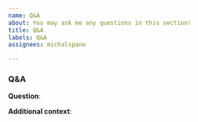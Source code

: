 ```yaml
---
name: Q&A
about: You may ask me any questions in this section!
title: Q&A
labels: Q&A
assignees: michalspano

---
```


### Q&A
<!-- 
RULES
1. Be kind and respectful;
2. No sexism or harassment;
3. Mostly *Programming* related topics (rarely personal).
 -->

<!-- Submit a QUESTION -->
__Question__:

<!-- Provide additional CONTEXT -->
__Additional context__:

<!-- Styling with Markdown supported -->
